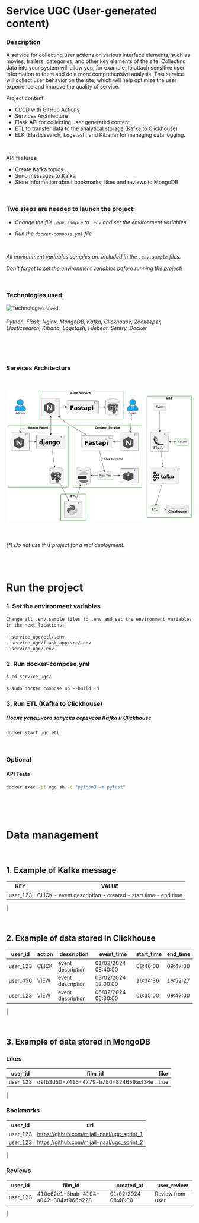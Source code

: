 # Service UGC (User-generated content)

### Description

A service for collecting user actions on various interface elements, such as movies, trailers, categories, and other key elements of the site. Collecting data into your system will allow you, for example, to attach sensitive user information to them and do a more comprehensive analysis. This service will collect user behavior on the site, which will help optimize the user experience and improve the quality of service.

Project content:
- CI/CD with GitHub Actions
- Services Architecture
- Flask API for collecting user generated content
- ETL to transfer data to the analytical storage (Kafka to Clickhouse)
- ELK (Elasticsearch, Logstash, and Kibana) for managing data logging.  
<br>

API features:
- Create Kafka topics
- Send messages to Kafka
- Store information about bookmarks, likes and reviews to MongoDB

<br>

### Two steps are needed to launch the project:

- *Change the file `.env.sample` to `.env` and set the environment variables* 

- *Run the `docker-compose.yml` file*

<br>

*All environment variables samples are included in the `.env.sample` files.*

*Don't forget to set the environment variables before running the project!*


<br>

### Technologies used:

![Technologies used](https://skillicons.dev/icons?i=python,flask,nginx,mongo,kafka,clickhouse,zookeeper,elasticsearch,kibana,logstash,filebeat,sentry,docker)

###### Python, Flask, Nginx, MongoDB, Kafka, Clickhouse, Zookeeper, Elasticsearch, Kibana, Logstash, Filebeat, Sentry, Docker

<br><br>

### Services Architecture

<br>


![Diagram](architecture/diagram.png)

<br>


###### (*) *Do not use this project for a real deployment*.

<br>

# Run the project

### 1. Set the environment variables 
```
Change all .env.sample files to .env and set the environment variables in the next locations:

- service_ugc/etl/.env
- service_ugc/flask_app/src/.env
- service_ugc/.env
```

### 2. Run docker-compose.yml

```
$ cd service_ugc/

$ sudo docker compose up --build -d
```

### 3. Run ETL (Kafka to Clickhouse)
#####  *После успешного запуска сервисов Kafka и Clickhouse*

```Bash
docker start ugc_etl
```

<br>

### Optional
####  API Tests

```Bash
docker exec -it ugc sh -c "python3 -m pytest"
```

<br><br><br>


# Data management

<br>


## 1. Example of Kafka message  

| KEY              | VALUE               
| ----------       |--------------------------
| user_123         | CLICK - event description - created - start time - end time               
|

<br>


## 2. Example of data stored in Clickhouse  

| user_id     | action      | description         | event_time          | start_time    | end_time     
|-------------|-------------|---------------------|---------------------|---------------|---------------
| user_123    | CLICK       | event description   | 01/02/2024 08:40:00 | 08:46:00      | 09:47:00 
| user_456    | VIEW        | event description   | 03/02/2024 12:00:00 | 16:34:36      | 16:52:27 
| user_123    | VIEW        | event description   | 05/02/2024 06:30:00 | 06:35:00      | 09:47:00 
|  


<br>


## 3. Example of data stored in  MongoDB  

### Likes 

| user_id          | film_id                                    | like
| ----------       |-------------------------------------       |----------
| user_123         | d9fb3d50-7415-4779-b780-824659acf34e       | true  
|

### Bookmarks

| user_id          | url                                  
| ----------       |-------------------------------------------
| user_123         |https://github.com/mijail-naal/ugc_sprint_1
| user_123         |https://github.com/mijail-naal/ugc_sprint_2
|

### Reviews

| user_id     | film_id                              | created_at          | user_review         |
|-------------|--------------------------------------|---------------------|---------------------|
| user_123    | 410c62e1-5bab-4194-a042-304af966d228 | 01/02/2024 08:40:00 | Review from user    |
|
